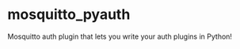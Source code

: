 mosquitto_pyauth
================

Mosquitto auth plugin that lets you write your auth plugins in Python!
